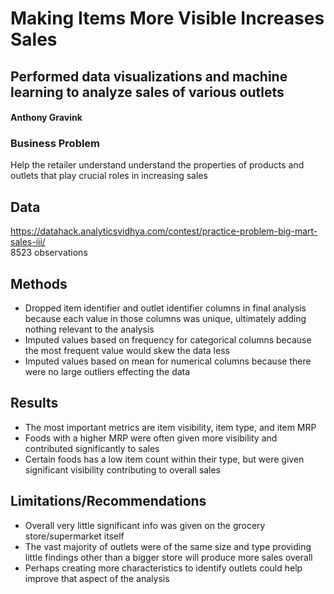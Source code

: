 # Making Items More Visible Increases Sales  
## Performed data visualizations and machine learning to analyze sales of various outlets 
#### Anthony Gravink
### Business Problem
Help the retailer understand understand the properties of products and outlets that play crucial roles in increasing sales
## Data
https://datahack.analyticsvidhya.com/contest/practice-problem-big-mart-sales-iii/  
8523 observations
## Methods
- Dropped item identifier and outlet identifier columns in final analysis because each value in those columns was unique, ultimately adding nothing relevant to the analysis  
- Imputed values based on frequency for categorical columns because the most frequent value would skew the data less  
- Imputed values based on mean for numerical columns because there were no large outliers effecting the data  
## Results
- The most important metrics are item visibility, item type, and item MRP  
- Foods with a higher MRP were often given more visibility and contributed significantly to sales  
- Certain foods has a low item count within their type, but were given significant visibility contributing to overall sales  
## Limitations/Recommendations  
- Overall very little significant info was given on the grocery store/supermarket itself  
- The vast majority of outlets were of the same size and type providing little findings other than a bigger store will produce more sales overall  
- Perhaps creating more characteristics to identify outlets could help improve that aspect of the analysis
